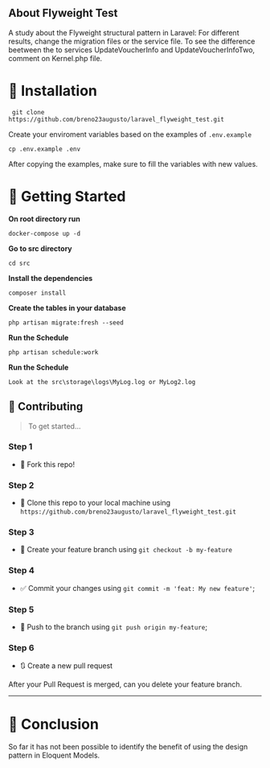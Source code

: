 ## About Flyweight Test

A study about the Flyweight structural pattern in Laravel:
For different results, change the migration files or the service file.
To see the difference beetween the to services UpdateVoucherInfo and UpdateVoucherInfoTwo, comment on Kernel.php file.

# 👷 Installation

``` git clone https://github.com/breno23augusto/laravel_flyweight_test.git```

Create your enviroment variables based on the examples of ```.env.example```

```cp .env.example .env```

After copying the examples, make sure to fill the variables with new values.

# 🏃 Getting Started

<b>On root directory run</b>

``docker-compose up -d``

<b>Go to src directory</b>

``cd src``

<b>Install the dependencies</b>

``composer install``

<b>Create the tables in your database</b>

```php artisan migrate:fresh --seed```

<b>Run the Schedule</b>

```php artisan schedule:work```

<b>Run the Schedule</b>

```Look at the src\storage\logs\MyLog.log or MyLog2.log```

## 🤔 Contributing

> To get started...

### Step 1

- 🍴 Fork this repo!

### Step 2

- 👯 Clone this repo to your local machine using `https://github.com/breno23augusto/laravel_flyweight_test.git`

### Step 3

- 🎋 Create your feature branch using `git checkout -b my-feature`

### Step 4

- ✅ Commit your changes using `git commit -m 'feat: My new feature'`;

### Step 5

- 📌 Push to the branch using `git push origin my-feature`;

### Step 6

- 🔃 Create a new pull request

After your Pull Request is merged, can you delete your feature branch.

---
# 📕 Conclusion

So far it has not been possible to identify the benefit of using the design pattern in Eloquent Models.

